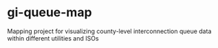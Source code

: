 # gi-queue-map
Mapping project for visualizing county-level interconnection queue data within different utilities and ISOs

